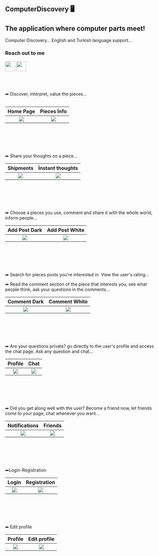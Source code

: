 ## ComputerDiscovery 🖥


## The application where computer parts meet!

Computer Discovery...
English and Turkish language support...


### Reach out to me    


[<img height="32" width="32" src="https://unpkg.com/simple-icons@v7/icons/twitter.svg"/>][twitter] 
[<img height="32" width="32" src="https://unpkg.com/simple-icons@v7/icons/linkedin.svg"/>][linkedin]



[twitter]: https://twitter.com/kutaykrm61
[linkedin]: https://www.linkedin.com/in/kutay-kerem-754016238/


<br />
<br />


➦ Discover, interpret, value the pieces...
<br />
<br />



Home Page            |   Pieces İnfo
:-------------------------:|:-------------------------:
![](https://user-images.githubusercontent.com/96310892/197354033-da11ba8f-e4c2-4e7e-a602-d4922d09252d.png)  |  ![](https://user-images.githubusercontent.com/96310892/197354037-3f0d397f-8942-4828-844a-875ad1a2a59b.png)

<br />
<br />
<br />
<br />

➦ Share your thoughts on a piece...


Shipments            |   İnstant thoughts
:-------------------------:|:-------------------------:
![](https://user-images.githubusercontent.com/96310892/197352273-04ccb313-8e80-464f-83ab-72c26d843b09.png)  |  ![](https://user-images.githubusercontent.com/96310892/197352296-173fdd8e-51a9-4452-a0fc-b1cce6215b12.png)

<br />
<br />
<br />
<br />

➦ Choose a pieces you use, comment and share it with the whole world, inform people...

Add Post Dark             | Add Post White
:-------------------------:|:-------------------------:
![](https://user-images.githubusercontent.com/96310892/197352481-d75eab06-c7c6-4da8-a76d-a15f20b0bbea.png)  |  ![](https://user-images.githubusercontent.com/96310892/197352519-ad989e43-6b81-41ed-8604-f97b9907a521.png)

<br />
<br />
<br />
<br />

➦ Search for pieces posts you're interested in. View the user's rating...

➦ Read the comment section of the piece that interests you, see what people think, ask your questions in the comments...

Comment Dark             | Comment White
:-------------------------:|:-------------------------:
![](https://user-images.githubusercontent.com/96310892/197352665-ad55d3d7-ee96-4791-8a93-1335ef02d104.png)  | ![](https://user-images.githubusercontent.com/96310892/197352683-debb546c-cc17-4ef0-a161-e96ace345e2d.png)

<br />
<br />
<br />
<br />

➦ Are your questions private? go directly to the user's profile and access the chat page. Ask any question and chat...

Profile             |  Chat
:-------------------------:|:-------------------------:
![](https://user-images.githubusercontent.com/96310892/197353027-990f15ce-66d0-4e7f-92b8-d37dcb651fe6.png)  |  ![](https://user-images.githubusercontent.com/96310892/197352810-b6289686-6143-431f-a575-56f3e2bf0dc1.png)

<br />
<br />
<br />
<br />

➦ Did you get along well with the user? Become a friend now, let friends come to your page, chat whenever you want...

Notifications             |  Friends
:-------------------------:|:-------------------------:
![](https://user-images.githubusercontent.com/96310892/197353149-adb58ad6-e7fc-4cae-a0d9-899c317d90a4.png)  |  ![](https://user-images.githubusercontent.com/96310892/197353153-4dcec38e-fe7d-46f5-b214-a85e6b96f7f9.png)

<br />
<br />
<br />
<br />

➦Login-Registration

Login            |  Registration
:-------------------------:|:-------------------------:
![](https://user-images.githubusercontent.com/96310892/197353970-0e3d47d6-ad39-4790-b9ff-6ef2b752ccee.png)  |  ![](https://user-images.githubusercontent.com/96310892/197353983-d5940d2b-55fb-4810-a58f-03bb6e22f031.png)

<br />
<br />
<br />
<br />

➦ Edit profile 

Profile            |  Edit profile
:-------------------------:|:-------------------------:
![](https://user-images.githubusercontent.com/96310892/197353340-150d999c-caac-4a36-b64a-c93d853cdd5f.png)  |  ![](https://user-images.githubusercontent.com/96310892/197353354-29aa4698-b9ea-441a-b648-1247fc36a52b.png)





